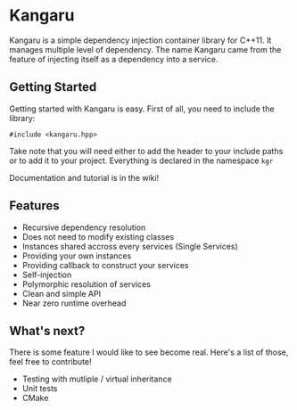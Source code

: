 Kangaru
=======
Kangaru is a simple dependency injection container library for C++11. It manages multiple level of dependency. The name Kangaru came from the feature of injecting itself as a dependency into a service.

Getting Started
---------------
Getting started with Kangaru is easy. First of all, you need to include the library:

    #include <kangaru.hpp>

Take note that you will need either to add the header to your include paths or to add it to your project.
Everything is declared in the namespace `kgr`

Documentation and tutorial is in the wiki!

Features
--------
 * Recursive dependency resolution
 * Does not need to modify existing classes
 * Instances shared accross every services (Single Services)
 * Providing your own instances
 * Providing callback to construct your services
 * Self-injection
 * Polymorphic resolution of services
 * Clean and simple API
 * Near zero runtime overhead

What's next?
------------
There is some feature I would like to see become real. Here's a list of those, feel free to contribute!
 * Testing with mutliple / virtual inheritance
 * Unit tests
 * CMake
